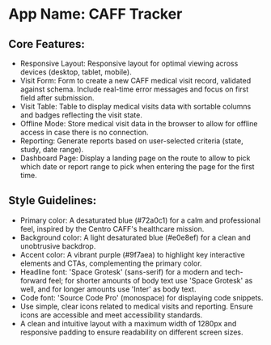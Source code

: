 # **App Name**: CAFF Tracker

## Core Features:

- Responsive Layout: Responsive layout for optimal viewing across devices (desktop, tablet, mobile).
- Visit Form: Form to create a new CAFF medical visit record, validated against schema. Include real-time error messages and focus on first field after submission.
- Visit Table: Table to display medical visits data with sortable columns and badges reflecting the visit state.
- Offline Mode: Store medical visit data in the browser to allow for offline access in case there is no connection.
- Reporting: Generate reports based on user-selected criteria (state, study, date range).
- Dashboard Page: Display a landing page on the route to allow to pick which date or report range to pick when entering the page for the first time.

## Style Guidelines:

- Primary color: A desaturated blue (#72a0c1) for a calm and professional feel, inspired by the Centro CAFF's healthcare mission.
- Background color: A light desaturated blue (#e0e8ef) for a clean and unobtrusive backdrop.
- Accent color: A vibrant purple (#9f7aea) to highlight key interactive elements and CTAs, complementing the primary color.
- Headline font: 'Space Grotesk' (sans-serif) for a modern and tech-forward feel; for shorter amounts of body text use 'Space Grotesk' as well, and for longer amounts use 'Inter' as body text.
- Code font: 'Source Code Pro' (monospace) for displaying code snippets.
- Use simple, clear icons related to medical visits and reporting. Ensure icons are accessible and meet accessibility standards.
- A clean and intuitive layout with a maximum width of 1280px and responsive padding to ensure readability on different screen sizes.